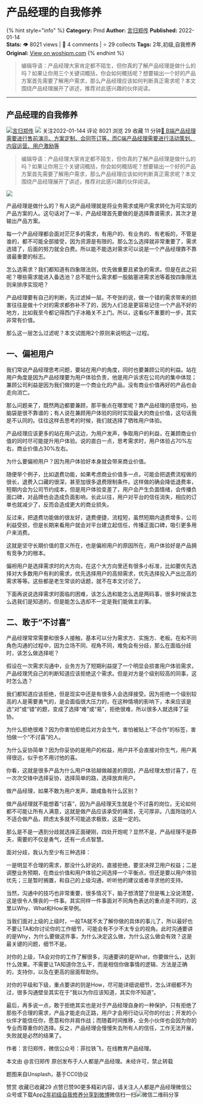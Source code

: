 # 产品经理的自我修养
{% hint style="info" %}
**Category:** Pmd
**Author:** [言归郑传](https://www.woshipm.com/u/163523)
**Published:** 2022-01-14  
**Stats:** 👁️ 8021 views | 💬 4 comments | ⭐ 29 collects
**Tags:** 2年,初级,自我修养
**Original:** [View on woshipm.com](https://www.woshipm.com/pmd/5273295.html)
{% endhint %}
> 编辑导语：产品经理大家肯定都不陌生，但你真的了解产品经理是做什么的吗？如果让你用三个关键词概括，你会如何概括呢？想要输出一个好的产品方案首先需要了解用户需求，那么产品经理应该如何判断真正需求呢？本文围绕产品经理展开了讲述，推荐对此感兴趣的伙伴阅读。

---

## 产品经理的自我修养

[![](https://static.woshipm.com/APP_U_201808_20180824083235_1427.jpeg?imageView2/1/w/72/h/72/q/100)](https://www.woshipm.com/u/163523)[言归郑传](https://www.woshipm.com/u/163523) ![](https://static.woshipm.com/tag/1101_1@2x.png) 关注2022-01-144 评论 8021 浏览 29 收藏 11 分钟[🔗 B端产品经理需要进行售前演示、方案定制、合同签订等，而C端产品经理需要进行活动策划、内容运营、用户激励等](https://ke.qidianla.com/courses/bcpm)

> 编辑导语：产品经理大家肯定都不陌生，但你真的了解产品经理是做什么的吗？如果让你用三个关键词概括，你会如何概括呢？想要输出一个好的产品方案首先需要了解用户需求，那么产品经理应该如何判断真正需求呢？本文围绕产品经理展开了讲述，推荐对此感兴趣的伙伴阅读。

![](https://image.yunyingpai.com/wp/2022/01/74D7tkxXPvOPDHel1UNT.jpg)

产品经理是做什么的？有人说产品经理就是将业务需求或用户需求转化为可实现的产品方案的人。这句话对了一半，产品经理首先要做的是选择靠谱需求，其次才是输出产品方案。

每一个产品经理都会面对茫茫多的需求，有用户的、有业务的、有老板的，不管是谁的，都不可能全部接受，因为资源是有限的。那么怎么选择就非常重要了，需求选错了，后面的努力就全白费。所以能不能选对需求可以说是一个产品经理靠不靠谱最重要的标志。

怎么选需求？我们都知道有四象限法则，优先做重要且紧急的需求。但是在此之前呢？哪些需求能进入备选池？总不能什么需求都一股脑塞进需求池等着按四象限法则来排序实现吧？

产品经理要有自己的判断，先过滤掉一层。不夸张的说，做一个错的需求带来的损害往往是做十个对的需求都弥补不了的，因为人们总是更容易记住一个产品不好的地方，比如我至今都记得西门子冰箱关不上门。所以，这看似不重要的一步，其实非常有价值。

那么这一层怎么过滤呢？本文试图用2个原则来说明这一过程。

## 一、偏袒用户

我们常说产品经理思考问题，要站在用户的角度，同时也要兼顾公司的利益。站在用户角度是因为产品经理要为用户体验负责，他是用户诉求在公司内的集中体现；兼顾公司利益是因为我们做的是一个商业化的产品，没有商业价值再好的产品也会走向消亡。

那么问题来了，既然两边都要兼顾，那平衡点在哪里呢？靠产品经理的感觉吗，拍脑袋是很不靠谱的；有人说在兼顾用户体验的同时实现最大的商业价值，这句话我是不认同的。往往这样去思考的时候，我们就选择了牺牲用户体验。

产品经理应该更多的站在用户这边，为用户发声，争取用户的利益，在兼顾商业价值的同时尽可能提升用户体验。说的直白一点，思考需求时，用户体验占70%左右，商业价值占30%左右。

为什么要偏袒用户？因为用户体验好本身就会带来商业价值。

随便举个例子，比如退费功能，如果考虑商业价值多一点，可能会把退费流程做的很长，退费入口藏的很深，甚至加很多退费限制条件。这样做的确会降低退费率，短期内会为公司节约成本，但是用户体验变差了，用户会产生负面情绪，会传播负面口碑，对品牌也会造成负面影响，长此以往，用户对平台的信任消失，相应的订单也就减少了，反而会造成更大的商业损失。

反过来，把退费功能做的很友好，退费便捷，流程短，虽然短期内退费增多，公司利益受损，但是长期来看用户就会对平台建立起信任，传播正面口碑，吸引更多用户来消费。

这就是坚守长期价值的意义所在，也是偏袒用户的原因所在，用户体验好是产品拥有竞争力的根本。

偏袒用户是选择需求时的大方向，在这个大方向里还有很多小标准，比如要优先选择对大多数用户有利的需求，优先选择用户的高频需求，优先选择投入产出比高的需求等等。这些都是老生常谈的话题，就不在本文讨论了。

下面再说说选择需求时面临的困难，该怎么选和能怎么选是两码事，很多时候该怎么选我们是知道的，但是能怎么选却不一定是我们能做主的事。

## 二、敢于“不讨喜”

产品经理常常需要和很多人接触，基本可以分为需求方、实施方、老板。在和不同角色沟通的过程中，因为立场不同、视角不同，难免会有分歧，那么在面临分歧时，该怎么做选择呢？

假设在一次需求沟通中，业务方为了短期利益提了一个明显会损害用户体验需求， 产品经理凭自己的判断知道应该拒绝这个需求。但是对方是个级别较高的同事，这时怎么选？

我们都知道应该拒绝，但是现实中还是有很多人会选择接受。因为拒绝一个级别较高的人是需要勇气的，是会面临很大压力的，在这种情境的影响下，本来应该是选“对”或“错”的题，变成了选择“难”或“易”，拒绝很难，所以很多人就选择了妥协。

为什么拒绝很难？因为你害怕拒绝后对方会生气，害怕被贴上“不合作”的标签，害怕做一个“不讨喜”的人。

为什么妥协简单？因为你妥协的是用户的权益，用户并不会直接对你生气，用户离得很远，似乎也不用讨他的喜。

你看，这就是很多产品为什么用户体验越做越差的原因，产品经理太想讨喜了，在一次次交锋中选择妥协，选择简单的路，选择放弃用户。

做产品经理，如果不敢为用户发声，跟咸鱼有什么区别？

做产品经理就不能想着“讨喜”，因为产品经理天生就是个不讨喜的岗位，无论如何都不可能让所有人满意，这就是做产品应该承受的痛苦，无可厚非。八面玲珑的人不适合做产品，顾虑太多就不可能追求极致，这是一定的。

那么是不是一遇到分歧就选择正面硬刚，四处开炮呢？显然不是，产品经理不是莽夫，需要的不仅是勇气，还有一点点智慧。

面对分歧，我认为至少有三种选择：

一是明显不合理的需求，那没什么好说的，直接拒绝，要坚决捍卫用户权益；二是调整业务预期，在商业价值和用户体验之间选择一个平衡点，但还是要以用户体验优先；三是暂时搁置，和自己的上级沟通，听听他的建议或者寻求他的支持。

当然，沟通中的技巧也非常重要，很多情况下，脑子想清楚了但是嘴上没说清楚，这是很令人懊丧的一件事。其实同样一件事面对不同角色表达的重点是不同的，这里以Why、What和How来举例。

当我们面对上级的上级时，一般TA就不太了解你做的具体的事儿了，所以最好也不要让TA和你讨论你的工作细节，可能会有不少不太专业的视角。此时沟通要讲的是Why，为什么要做这件事，为什么决定这么做，为什么这么做会有效？这是最关键的问题，细节不是。

对你的上级，TA会对你的工作了解很多，沟通要讲的是What，你要做什么，达到什么效果。不需要让TA知道你怎么干，而是相信你做事情的逻辑、方法是正确的，支持你，以及在更高的层面帮助你。

对你的平级和下级，重点要讲的则是How，尽可能详细说细节，怎么详细都不为过，很多沟通壁垒其实在于“我以为你应该知道，其实你不知道”。

最后，再多说一点，敢于拒绝其实也是对于产品经理自身的一种保护，只有拒绝了那些不合理的需求，产品才能走向正路，用户才会用行动认可你的付出；开发的小伙伴才能信任你，愿意和你并肩作战；而随着时间推移，业务小伙伴也会因为你的专业而尊重你的选择。反之，产品经理会慢慢失去所有人的信任，工作无法开展，失败就是必然的结果了。

作者：言归郑传，微信公众号：菲拉铁飞，在线教育产品经理。

本文由 @言归郑传 原创发布于人人都是产品经理。未经许可，禁止转载

题图来自Unsplash，基于CC0协议

赞赏 收藏已收藏29 点赞已赞90更多精彩内容，请关注人人都是产品经理微信公众号或下载App[2年](https://www.woshipm.com/tag/2%e5%b9%b4)[初级](https://www.woshipm.com/tag/%e5%88%9d%e7%ba%a7)[自我修养](https://www.woshipm.com/tag/%e8%87%aa%e6%88%91%e4%bf%ae%e5%85%bb)[分享到微博](https://service.weibo.com/share/share.php?appkey=2775287854&title=产品经理的自我修养&url=https://www.woshipm.com/pmd/5273295.html&pic=https://image.yunyingpai.com/wp/2022/01/74D7tkxXPvOPDHel1UNT.jpg)微信扫一扫![微信二维码](https://api.pwmqr.com/qrcode/create/?url=https://www.woshipm.com/pmd/5273295.html)分享